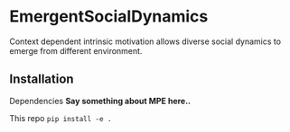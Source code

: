 # EmergentSocialDynamics
Context dependent intrinsic motivation allows diverse social dynamics to emerge from different environment.

## Installation
Dependencies
**Say something about MPE here..**

This repo
`pip install -e .`

